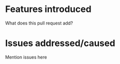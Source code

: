 # Features introduced
What does this pull request add?

# Issues addressed/caused
Mention issues here
